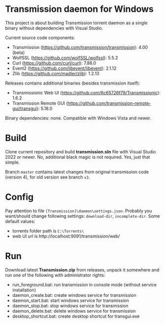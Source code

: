# Transmission daemon for Windows
This project is about building Transmission torrent daemon as a single binary without dependencies with Visual Studio.

Current source code components:
* Transmission (https://github.com/transmission/transmission): 4.00 (beta)
* WolfSSL (https://github.com/wolfSSL/wolfssl): 5.5.2
* Curl (https://github.com/curl/curl): 7.86.0
* Event2 (https://github.com/libevent/libevent): 2.1.12
* Zlib (https://github.com/madler/zlib): 1.2.13

Releases contains additional binaries (besides transmission itself):
* Transmissionic Web UI (https://github.com/6c65726f79/Transmissionic): 1.6.2
* Transmission Remote GUI (https://github.com/transmission-remote-gui/transgui): 5.18.0

Binary dependencies: none. Compatible with Windows Vista and newer.

# Build
Clone current repository and build **transmission.sln** file with Visual Studio 2022 or newer. No, additional black magic is not required. Yes, just that simple.

Branch `master` contains latest changes from original transmission code (version 4), for old version see branch `v3`.

# Config
Pay attention to file `[Transmission]\daemon\settings.json`. Probably you want/should change following settings: `download-dir`, `incomplete-dir`. Some default values:
- torrents folder path is `C:\Torrents\`
- web UI url is http://localhost:9091/transmission/web/

# Run
Download latest **Transmission.zip** from releases, unpack it somewhere and run one of the following with administrator rights:
* run_foreground.bat: run transmission in console mode (without service installation)
* daemon_create.bat: create windows service for transmission
* daemon_start.bat: start windows service for transmission
* daemon_stop.bat: stop windows service for transmission
* daemon_delete.bat: delete windows service for transmission
* desktop_shortcut.bat: create desktop shortcut for transgui.exe
